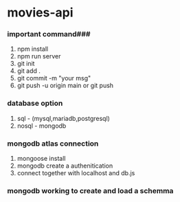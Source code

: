 # movies-api

### important command###

1. npm install
2. npm run server
3. git init
4. git add .
5. git commit -m "your msg"
6. git push -u origin main or git push

### database option

1. sql - (mysql,mariadb,postgresql)
2. nosql - mongodb

### mongodb atlas connection

1. mongoose install
2. mongodb create a authenitication
3. connect together with localhost and db.js

### mongodb working to create and load a schemma

